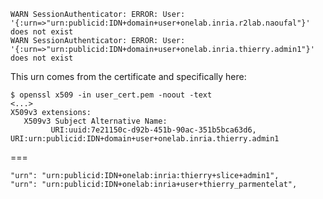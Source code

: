     WARN SessionAuthenticator: ERROR: User: '{:urn=>"urn:publicid:IDN+domain+user+onelab.inria.r2lab.naoufal"}' does not exist
    WARN SessionAuthenticator: ERROR: User: '{:urn=>"urn:publicid:IDN+domain+user+onelab.inria.thierry.admin1"}' does not exist

This urn comes from the certificate and specifically here:

    $ openssl x509 -in user_cert.pem -noout -text
    <...>
    X509v3 extensions:
       X509v3 Subject Alternative Name:
             URI:uuid:7e21150c-d92b-451b-90ac-351b5bca63d6, URI:urn:publicid:IDN+domain+user+onelab.inria.thierry.admin1

===

    "urn": "urn:publicid:IDN+onelab:inria:thierry+slice+admin1",
    "urn": "urn:publicid:IDN+onelab:inria+user+thierry_parmentelat",
